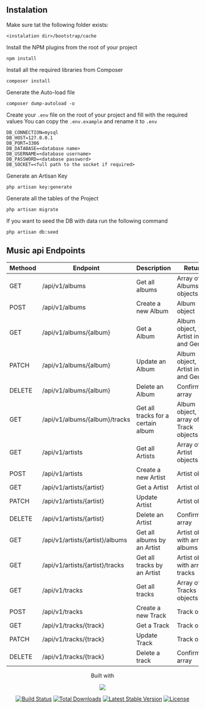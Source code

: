 
## Instalation

Make sure tat the following folder exists:
```
<instalation dir>/bootstrap/cache
```


Install the NPM plugins from the root of your project
```
npm install
```


Install all the required libraries from Composer
```
composer install
```


Generate the Auto-load file
```
composer dump-autoload -o
```


Create your `.env` file on the root of your project and fill with the required values
You can copy the `.env.example` and rename it to `.env`
```
DB_CONNECTION=mysql
DB_HOST=127.0.0.1
DB_PORT=3306
DB_DATABASE=<database name>
DB_USERNAME=<database username>
DB_PASSWORD=<database password>
DB_SOCKET=<full path to the socket if required>
```

Generate an Artisan Key
```
php artisan key:generate
```


Generate all the tables of the Project
```
php artisan migrate
```


If you want to seed the DB with data run the following command
```
php artisan db:seed
```


## Music api Endpoints

| Methood | Endpoint                        | Description                        | Returns                                   |
|---------|---------------------------------|------------------------------------|-------------------------------------------|
| GET     | /api/v1/albums                  | Get all albums                     | Array of Albums objects                   |
| POST    | /api/v1/albums                  | Create a new Album                 | Album object                              |
| GET     | /api/v1/albums/{album}          | Get a Album                        | Album object, with Artist info and Genres |
| PATCH   | /api/v1/albums/{album}          | Update an Album                    | Album object, with Artist info and Genres |
| DELETE  | /api/v1/albums/{album}          | Delete an Album                    | Confirmation array                        |
| GET     | /api/v1/albums/{album}/tracks   | Get all tracks for a certain album | Album object, with array of Track objects |
| GET     | /api/v1/artists                 | Get all Artists                    | Array of Artist objects                   |
| POST    | /api/v1/artists                 | Create a new Artist                | Artist object                             |
| GET     | /api/v1/artists/{artist}        | Get a Artist                       | Artist object                             |
| PATCH   | /api/v1/artists/{artist}        | Update Artist                      | Artist object                             |
| DELETE  | /api/v1/artists/{artist}        | Delete an Artist                   | Confirmation array                        |
| GET     | /api/v1/artists/{artist}/albums | Get all albums by an Artist        | Artist object with array of albums        |
| GET     | /api/v1/artists/{artist}/tracks | Get all tracks by an Artist        | Artist object with array of tracks        |
| GET     | /api/v1/tracks                  | Get all tracks                     | Array of Tracks objects                   |
| POST    | /api/v1/tracks                  | Create a new Track                 | Track object                              |
| GET     | /api/v1/tracks/{track}          | Get a Track                        | Track object                              |
| PATCH   | /api/v1/tracks/{track}          | Update Track                       | Track object                              |
| DELETE  | /api/v1/tracks/{track}          | Delete a track                     | Confirmation array                        |

<p align="center">
Built with
</p>
<p align="center"><img src="https://laravel.com/assets/img/components/logo-laravel.svg"></p>

<p align="center">
<a href="https://travis-ci.org/laravel/framework"><img src="https://travis-ci.org/laravel/framework.svg" alt="Build Status"></a>
<a href="https://packagist.org/packages/laravel/framework"><img src="https://poser.pugx.org/laravel/framework/d/total.svg" alt="Total Downloads"></a>
<a href="https://packagist.org/packages/laravel/framework"><img src="https://poser.pugx.org/laravel/framework/v/stable.svg" alt="Latest Stable Version"></a>
<a href="https://packagist.org/packages/laravel/framework"><img src="https://poser.pugx.org/laravel/framework/license.svg" alt="License"></a>
</p>
